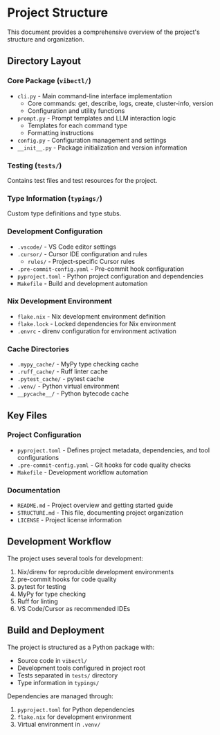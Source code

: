 # Project Structure

This document provides a comprehensive overview of the project's structure and
organization.

## Directory Layout

### Core Package (`vibectl/`)
- `cli.py` - Main command-line interface implementation
  - Core commands: get, describe, logs, create, cluster-info, version
  - Configuration and utility functions
- `prompt.py` - Prompt templates and LLM interaction logic
  - Templates for each command type
  - Formatting instructions
- `config.py` - Configuration management and settings
- `__init__.py` - Package initialization and version information

### Testing (`tests/`)
Contains test files and test resources for the project.

### Type Information (`typings/`)
Custom type definitions and type stubs.

### Development Configuration
- `.vscode/` - VS Code editor settings
- `.cursor/` - Cursor IDE configuration and rules
  - `rules/` - Project-specific Cursor rules
- `.pre-commit-config.yaml` - Pre-commit hook configuration
- `pyproject.toml` - Python project configuration and dependencies
- `Makefile` - Build and development automation

### Nix Development Environment
- `flake.nix` - Nix development environment definition
- `flake.lock` - Locked dependencies for Nix environment
- `.envrc` - direnv configuration for environment activation

### Cache Directories
- `.mypy_cache/` - MyPy type checking cache
- `.ruff_cache/` - Ruff linter cache
- `.pytest_cache/` - pytest cache
- `.venv/` - Python virtual environment
- `__pycache__/` - Python bytecode cache

## Key Files

### Project Configuration
- `pyproject.toml` - Defines project metadata, dependencies, and tool configurations
- `.pre-commit-config.yaml` - Git hooks for code quality checks
- `Makefile` - Development workflow automation

### Documentation
- `README.md` - Project overview and getting started guide
- `STRUCTURE.md` - This file, documenting project organization
- `LICENSE` - Project license information

## Development Workflow

The project uses several tools for development:
1. Nix/direnv for reproducible development environments
2. pre-commit hooks for code quality
3. pytest for testing
4. MyPy for type checking
5. Ruff for linting
6. VS Code/Cursor as recommended IDEs

## Build and Deployment

The project is structured as a Python package with:
- Source code in `vibectl/`
- Development tools configured in project root
- Tests separated in `tests/` directory
- Type information in `typings/`

Dependencies are managed through:
1. `pyproject.toml` for Python dependencies
2. `flake.nix` for development environment
3. Virtual environment in `.venv/`
